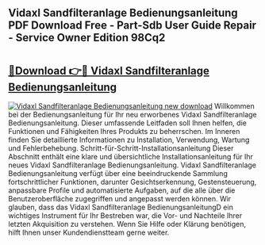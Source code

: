## Vidaxl Sandfilteranlage Bedienungsanleitung PDF Download Free - Part-Sdb User Guide Repair - Service Owner Edition 98Cq2

# <h2><a href="http://df4s8pj.blite.top/?on=Vidaxl+Sandfilteranlage+Bedienungsanleitung">🔗Download 👉🔴 Vidaxl Sandfilteranlage Bedienungsanleitung</a></h2>

[![Vidaxl Sandfilteranlage Bedienungsanleitung new download](https://i.imgur.com/lujVjoI.png)](http://df4s8pj.blite.top/?on=Vidaxl+Sandfilteranlage+Bedienungsanleitung)
Willkommen bei der Bedienungsanleitung für Ihr neu erworbenes Vidaxl Sandfilteranlage Bedienungsanleitung. Dieser umfassende Leitfaden soll Ihnen helfen, die Funktionen und Fähigkeiten Ihres Produkts zu beherrschen. Im Inneren finden Sie detaillierte Informationen zu Installation, Verwendung, Wartung und Fehlerbehebung. Schritt-für-Schritt-Installationsanleitung Dieser Abschnitt enthält eine klare und übersichtliche Installationsanleitung für Ihr neues Vidaxl Sandfilteranlage Bedienungsanleitung. Vidaxl Sandfilteranlage Bedienungsanleitung verfügt über eine beeindruckende Sammlung fortschrittlicher Funktionen, darunter Gesichtserkennung, Gestensteuerung, anpassbare Profile und automatisierte Aufgaben, auf die alle über die Benutzeroberfläche zugegriffen und angepasst werden können. Wir glauben, dass das Vidaxl Sandfilteranlage BedienungsanleitungD ein wichtiges Instrument für Ihr Bestreben war, die Vor- und Nachteile Ihrer letzten Akquisition zu verstehen. Wenn Sie Hilfe oder Klärung benötigen, hilft Ihnen unser Kundendienstteam gerne weiter.

